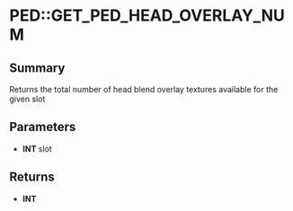 # PED::GET_PED_HEAD_OVERLAY_NUM

## Summary
Returns the total number of head blend overlay textures available for the given slot

## Parameters
* **INT** slot

## Returns
* **INT**